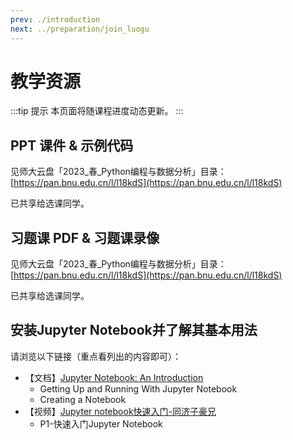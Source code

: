 ```yaml
---
prev: ./introduction
next: ../preparation/join_luogu
---
```


# 教学资源

:::tip 提示
本页面将随课程进度动态更新。
:::

## PPT 课件 & 示例代码

见师大云盘「2023_春_Python编程与数据分析」目录：[https://pan.bnu.edu.cn/l/l18kdS](https://pan.bnu.edu.cn/l/l18kdS)

已共享给选课同学。

## 习题课 PDF & 习题课录像

见师大云盘「2023_春_Python编程与数据分析」目录：[https://pan.bnu.edu.cn/l/l18kdS](https://pan.bnu.edu.cn/l/l18kdS)

已共享给选课同学。

## 安装Jupyter Notebook并了解其基本用法

请浏览以下链接（重点看列出的内容即可）：

- 【文档】[Jupyter Notebook: An Introduction](https://realpython.com/jupyter-notebook-introduction/#getting-up-and-running-with-jupyter-notebook)
  - Getting Up and Running With Jupyter Notebook
  - Creating a Notebook
- 【视频】[Jupyter notebook快速入门-同济子豪兄](https://www.bilibili.com/video/BV1Q4411H7fJ/?spm_id_from=333.337.search-card.all.click&vd_source=01158afa7bbaa2f03038d0e119c0ea78)
  - P1-快速入门Jupyter Notebook

